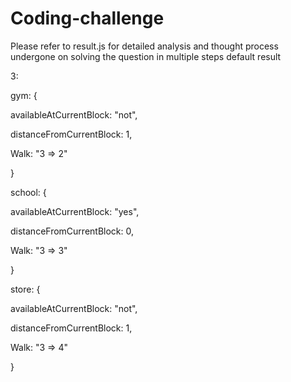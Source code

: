 # Coding-challenge
Please refer to result.js for detailed analysis and thought process undergone on solving the question in multiple steps
default result 

3: 

gym: {

availableAtCurrentBlock: "not", 

distanceFromCurrentBlock: 1, 

Walk: "3 => 2"

}

school: {

availableAtCurrentBlock: "yes", 

distanceFromCurrentBlock: 0,

Walk: "3 => 3"

}

store:  {

availableAtCurrentBlock: "not", 

distanceFromCurrentBlock: 1, 

Walk: "3 => 4"

}
